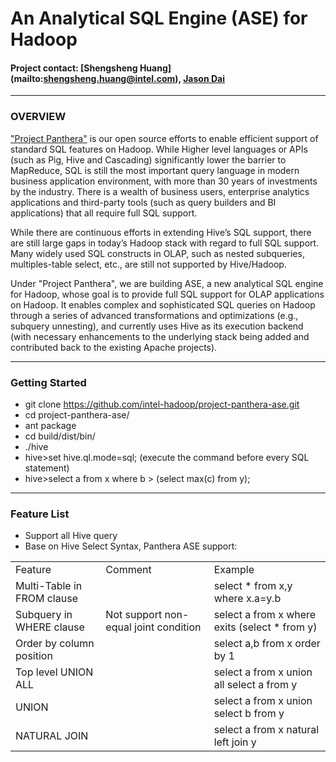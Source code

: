 # An Analytical SQL Engine (ASE) for Hadoop #

#### Project contact: [Shengsheng Huang] (mailto:shengsheng.huang@intel.com), [Jason Dai](mailto:jason.dai@intel.com)

---
### OVERVIEW ###

["Project Panthera"](<https://github.com/intel-hadoop/project-panthera>) is our open source efforts to enable efficient support of standard SQL features on Hadoop. While Higher level languages or APIs (such as Pig, Hive and Cascading) significantly lower the barrier to MapReduce, SQL is still the most important query language in modern business application environment, with more than 30 years of investments by the industry. There is a wealth of business users, enterprise analytics applications and third-party tools (such as query builders and BI applications) that all require full SQL support.

While there are continuous efforts in extending Hive’s SQL support, there are still large gaps in today’s Hadoop stack with regard to full SQL support. Many widely used SQL constructs in OLAP, such as nested subqueries, multiples-table select, etc., are still not supported by Hive/Hadoop.

Under "Project Panthera", we are building ASE, a new analytical SQL engine for Hadoop, whose goal is to provide full SQL support for OLAP applications on Hadoop. It enables complex and sophisticated SQL queries on Hadoop through a series of advanced transformations and optimizations (e.g., subquery unnesting), and currently uses Hive as its execution backend (with necessary enhancements to the underlying stack being added and contributed back to the existing Apache projects).

---
### Getting Started ###

- git clone https://github.com/intel-hadoop/project-panthera-ase.git
- cd project-panthera-ase/
- ant package
- cd build/dist/bin/
- ./hive
- hive>set hive.ql.mode=sql; (execute the command before every SQL statement)
- hive>select a from x where b > (select max(c) from y);

---
### Feature List ###
 - Support all Hive query
 - Base on Hive Select Syntax, Panthera ASE support:

<table>
   <tr>
      <td>Feature</td>
      <td>Comment</td>
      <td>Example </td>
   </tr>
   <tr>
      <td>Multi-Table in FROM clause</td>
      <td></td>
      <td>select * from x,y where x.a=y.b </td>
   </tr>
   <tr>
      <td>Subquery in WHERE clause</td>
      <td>Not support non-equal joint condition </td>
      <td>select a from x where exits (select * from y) </td>
   </tr>
   <tr>
      <td>Order by column position</td>
      <td></td>
      <td>select a,b from x order by 1 </td>
   </tr>
   <tr>
      <td>Top level UNION ALL</td>
      <td></td>
      <td>select a from x union all select a from y </td>
   </tr>
   <tr>
      <td>UNION</td>
      <td></td>
      <td>select a from x union select b from y </td>
   </tr>
   <tr>
      <td>NATURAL JOIN</td>
      <td></td>
      <td>select a from x natural left join y </td>
   </tr>
</table>
